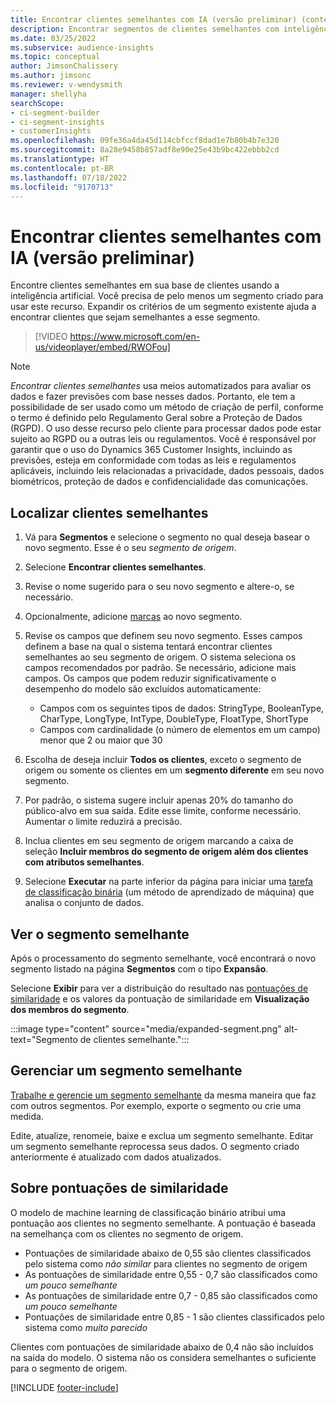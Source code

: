 ```yaml
---
title: Encontrar clientes semelhantes com IA (versão preliminar) (contém vídeo)
description: Encontrar segmentos de clientes semelhantes com inteligência artificial.
ms.date: 03/25/2022
ms.subservice: audience-insights
ms.topic: conceptual
author: JimsonChalissery
ms.author: jimsonc
ms.reviewer: v-wendysmith
manager: shellyha
searchScope:
- ci-segment-builder
- ci-segment-insights
- customerInsights
ms.openlocfilehash: 09fe36a4da45d114cbfccf8dad1e7b80b4b7e320
ms.sourcegitcommit: 8a28e9458b857adf8e90e25e43b9bc422ebbb2cd
ms.translationtype: HT
ms.contentlocale: pt-BR
ms.lasthandoff: 07/18/2022
ms.locfileid: "9170713"
---
```

# <a name="find-similar-customers-with-ai-preview"></a>Encontrar clientes semelhantes com IA (versão preliminar)

Encontre clientes semelhantes em sua base de clientes usando a inteligência artificial. Você precisa de pelo menos um segmento criado para usar este recurso. Expandir os critérios de um segmento existente ajuda a encontrar clientes que sejam semelhantes a esse segmento.

> [!VIDEO https://www.microsoft.com/en-us/videoplayer/embed/RWOFou]

> [!NOTE]
> *Encontrar clientes semelhantes* usa meios automatizados para avaliar os dados e fazer previsões com base nesses dados. Portanto, ele tem a possibilidade de ser usado como um método de criação de perfil, conforme o termo é definido pelo Regulamento Geral sobre a Proteção de Dados (RGPD). O uso desse recurso pelo cliente para processar dados pode estar sujeito ao RGPD ou a outras leis ou regulamentos. Você é responsável por garantir que o uso do Dynamics 365 Customer Insights, incluindo as previsões, esteja em conformidade com todas as leis e regulamentos aplicáveis, incluindo leis relacionadas a privacidade, dados pessoais, dados biométricos, proteção de dados e confidencialidade das comunicações.

## <a name="find-similar-customers"></a>Localizar clientes semelhantes

1. Vá para **Segmentos** e selecione o segmento no qual deseja basear o novo segmento. Esse é o seu *segmento de origem*.

1. Selecione **Encontrar clientes semelhantes**.

1. Revise o nome sugerido para o seu novo segmento e altere-o, se necessário.

1. Opcionalmente, adicione [marcas](work-with-tags-columns.md#manage-tags) ao novo segmento.

1. Revise os campos que definem seu novo segmento. Esses campos definem a base na qual o sistema tentará encontrar clientes semelhantes ao seu segmento de origem. O sistema seleciona os campos recomendados por padrão. Se necessário, adicione mais campos.
  Os campos que podem reduzir significativamente o desempenho do modelo são excluídos automaticamente:
  
   - Campos com os seguintes tipos de dados: StringType, BooleanType, CharType, LongType, IntType, DoubleType, FloatType, ShortType
   - Campos com cardinalidade (o número de elementos em um campo) menor que 2 ou maior que 30

1. Escolha de deseja incluir **Todos os clientes**, exceto o segmento de origem ou somente os clientes em um **segmento diferente** em seu novo segmento.

1. Por padrão, o sistema sugere incluir apenas 20% do tamanho do público-alvo em sua saída. Edite esse limite, conforme necessário. Aumentar o limite reduzirá a precisão.

1. Inclua clientes em seu segmento de origem marcando a caixa de seleção **Incluir membros do segmento de origem além dos clientes com atributos semelhantes**.

1. Selecione **Executar** na parte inferior da página para iniciar uma [tarefa de classificação binária](#about-similarity-scores) (um método de aprendizado de máquina) que analisa o conjunto de dados.

## <a name="view-the-similar-segment"></a>Ver o segmento semelhante

Após o processamento do segmento semelhante, você encontrará o novo segmento listado na página **Segmentos** com o tipo **Expansão**.

Selecione **Exibir** para ver a distribuição do resultado nas [pontuações de similaridade](#about-similarity-scores) e os valores da pontuação de similaridade em **Visualização dos membros do segmento**.

:::image type="content" source="media/expanded-segment.png" alt-text="Segmento de clientes semelhante.":::

## <a name="manage-a-similar-segment"></a>Gerenciar um segmento semelhante

[Trabalhe e gerencie um segmento semelhante](segments.md#manage-existing-segments) da mesma maneira que faz com outros segmentos. Por exemplo, exporte o segmento ou crie uma medida.

Edite, atualize, renomeie, baixe e exclua um segmento semelhante. Editar um segmento semelhante reprocessa seus dados. O segmento criado anteriormente é atualizado com dados atualizados.

## <a name="about-similarity-scores"></a>Sobre pontuações de similaridade

O modelo de machine learning de classificação binário atribui uma pontuação aos clientes no segmento semelhante. A pontuação é baseada na semelhança com os clientes no segmento de origem.

- Pontuações de similaridade abaixo de 0,55 são clientes classificados pelo sistema como *não similar* para clientes no segmento de origem
- As pontuações de similaridade entre 0,55 - 0,7 são classificados como *um pouco semelhante*
- As pontuações de similaridade entre 0,7 - 0,85 são classificados como *um pouco semelhante*
- Pontuações de similaridade entre 0,85 - 1 são clientes classificados pelo sistema como *muito parecido*

Clientes com pontuações de similaridade abaixo de 0,4 não são incluídos na saída do modelo. O sistema não os considera semelhantes o suficiente para o segmento de origem.

[!INCLUDE [footer-include](includes/footer-banner.md)]
